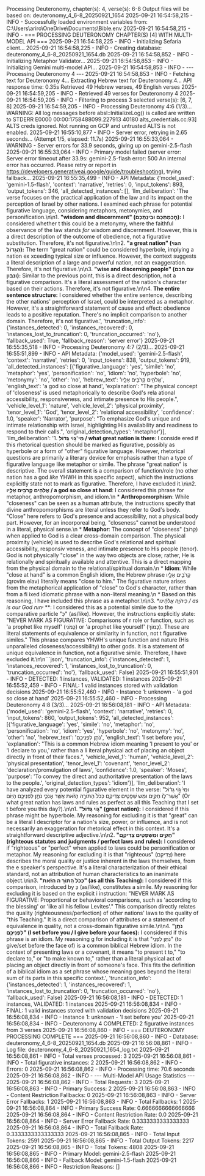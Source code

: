 Processing Deuteronomy, chapter(s): 4, verse(s): 6-8
Output files will be based on: deuteronomy_4_6-8_20250921_1654
2025-09-21 16:54:58,215 - INFO - Successfully loaded environment variables from: C:\Users\ariro\OneDrive\Documents\Bible\.env
2025-09-21 16:54:58,215 - INFO - === PROCESSING DEUTERONOMY CHAPTER(S) [4] WITH MULTI-MODEL API ===
2025-09-21 16:54:58,225 - INFO - Initializing Sefaria client...
2025-09-21 16:54:58,225 - INFO - Creating database: deuteronomy_4_6-8_20250921_1654.db
2025-09-21 16:54:58,852 - INFO - Initializing Metaphor Validator...
2025-09-21 16:54:58,853 - INFO - Initializing Gemini multi-model API...
2025-09-21 16:54:58,853 - INFO - --- Processing Deuteronomy 4 ---
2025-09-21 16:54:58,853 - INFO - Fetching text for Deuteronomy 4...
Extracting Hebrew text for Deuteronomy.4...
API response time: 0.35s
Retrieved 49 Hebrew verses, 49 English verses
2025-09-21 16:54:59,205 - INFO - Retrieved 49 verses for Deuteronomy 4
2025-09-21 16:54:59,205 - INFO - Filtering to process 3 selected verse(s): [6, 7, 8]
2025-09-21 16:54:59,205 - INFO -   Processing Deuteronomy 4:6 (1/3)...
WARNING: All log messages before absl::InitializeLog() is called are written to STDERR
E0000 00:00:1758488099.227913   40180 alts_credentials.cc:93] ALTS creds ignored. Not running on GCP and untrusted ALTS is not enabled.
2025-09-21 16:55:10,877 - INFO - Server error, retrying in 2.65 seconds... (Attempt 1/5, elapsed: 11.7s)
2025-09-21 16:55:33,064 - WARNING - Server errors for 33.9 seconds, giving up on gemini-2.5-flash
2025-09-21 16:55:33,064 - INFO - Primary model failed (server error: Server error timeout after 33.9s: gemini-2.5-flash error: 500 An internal error has occurred. Please retry or report in https://developers.generativeai.google/guide/troubleshooting), trying fallback...
2025-09-21 16:55:35,499 - INFO -     API Metadata: {'model_used': 'gemini-1.5-flash', 'context': 'narrative', 'retries': 0, 'input_tokens': 893, 'output_tokens': 346, 'all_detected_instances': [], 'llm_deliberation': 'The verse focuses on the practical application of the law and its impact on the perception of Israel by other nations.  I examined each phrase for potential figurative language, considering metaphors, metonymies, and personification.\n\n1. **"wisdom and discernment" (חׇכְמַתְכֶם וּבִינַתְכֶם):** I considered whether t         this could be a metonymy, where the faithful observance of the law stands *for* wisdom and discernment. However, this is a direct description of the outcome of obedience, not a figurative substitution.  Therefore, it\'s not figurative.\n\n2. **"a great nation" (הגּוֹי הַגָּדוֹל):**  The term "great nation" could be considered hyperbole, implying a nation ex     xceeding typical size or influence. However, the context suggests a literal description of a large and powerful nation, not an exaggeration.  Therefore, it\'s not figurative.\n\n3. **"wise and discerning people" (עם חכם ונבון):** Similar to the previous point, this is a direct description, not a figurative comparison.  It\'s a literal assessment of the nation\'s character based on their actions.  Therefore, it\'s not figurative.\n\n4. **The entire sentence structure:** I considered whether the entire sentence, describing the other nations\' perception of Israel, could be interpreted as a metaphor.  However, it\'s a straightforward statement of cause and effect: obedience leads to a positive reputation.  There\'s no implicit comparison to another domain. Therefore, it\'s not figurative.', 'truncation_info': {'instances_detected': 0, 'instances_recovered': 0, 'instances_lost_to_truncation': 0, 'truncation_occurred': 'no'}, 'fallback_used': True, 'fallback_reason': 'server error'}
2025-09-21 16:55:35,518 - INFO -   Processing Deuteronomy 4:7 (2/3)...
2025-09-21 16:55:51,899 - INFO -     API Metadata: {'model_used': 'gemini-2.5-flash', 'context': 'narrative', 'retries': 0, 'input_tokens': 838, 'output_tokens': 919, 'all_detected_instances': [{'figurative_language': 'yes', 'simile': 'no', 'metaphor': 'yes', 'personification': 'no', 'idiom': 'no', 'hyperbole': 'no', 'metonymy': 'no', 'other': 'no', 'hebrew_text': 'אֱלֹהִ֖ים קְרֹבִ֣ים אֵלָ֑יו', 'english_text': 'a god so close at hand', 'explanation': "The physical concept of 'closeness' is used metaphorically to describe God's rela          ational accessibility, responsiveness, and intimate presence to His people.", 'vehicle_level_1': 'nature', 'vehicle_level_2': 'physical proximity', 'tenor_level_1': 'God', 'tenor_level_2': 'relational accessibility', 'confidence': 1.0, 'speaker': 'Narrator', 'purpose': "To emphasize God's unique and intimate relationship with Israel, highlighting His availability and readiness to respond to their calls.", 'original_detection_types': 'metaphor'}], 'llm_deliberation': '1.  **מִי־ג֣וֹי גָּד֔וֹל / what great nation is there**: I conside      ered if this rhetorical question should be marked as figurative, possibly as hyperbole or a form of "other" figurative language. However, rhetorical questions are primarily a literary device for emphasis rather than a type of figurative language like metaphor or simile. The phrase "great nation" is descriptive. The overall statement is a comparison of function/role (no other nation has a god *like* YHWH in this specific aspect), which the instructions explicitly state not to mark as figurative. Therefore, I have excluded it.\n\n2.  **אֱלֹהִ֖ים קְרֹבִ֣ים אֵלָ֑יו / a god so close at hand**: I considered this phrase for metaphor, anthropomorphism, and idiom.\n    *   **Anthropomorphism**: While "closeness" can            be seen as a human attribute, the instructions specify that divine anthropomorphisms are literal unless they refer to God\'s body. "Close" here refers to God\'s presence and accessibility, not a physical body part. However, for an incorporeal being, "closeness" cannot be understood in a literal, physical sense.\n    *   **Metaphor**: The concept of "closeness" (קָרוֹב) when applied to God is a clear cross-domain comparison. The physical proximity (vehicle) is used to describe God\'s relational and spiritual accessibility, responsiv veness, and intimate presence to His people (tenor). God is not physically "close" in the way two objects are close; rather, He is relationally and spiritually available and attentive. This is a direct mapping from the physical domain to the relational/spiritual domain.\n    *   **Idiom**: While "close at hand" is a common English idiom, the Hebrew phrase קְרֹבִ֣ים אֵלָ֑יו (qrovim elav) literally means "close to him." The figurative nature arises from the metaphorical application of "close" to God\'s character, rather than from a fi      ixed idiomatic phrase with a non-literal meaning.\n    *   Based on this reasoning, I have included this phrase as a metaphor.\n\n3.  **כַּיהֹוָ֣ה אֱלֹהֵ֔ינוּ / as is our God יהוה*         **: I considered this as a potential simile due to the comparative particle "כַּ" (as/like). However, the instructions explicitly state: "NEVER MARK AS FIGURATIVE: Comparisons of r role or function, such as \'a prophet like myself\' (כָּמֹנִי) or \'a prophet like yourself\' (כָּמוֹךָ). These are literal statements of equivalence or similarity in function, not       t figurative similes." This phrase compares YHWH\'s unique function and nature (His unparalleled closeness/accessibility) to other gods. It is a statement of unique equivalence in function, not a figurative simile. Therefore, I have excluded it.\n\n```json', 'truncation_info': {'instances_detected': 1, 'instances_recovered': 1, 'instances_lost_to_truncation': 0, 'truncation_occurred': 'no'}, 'fallback_used': False}
2025-09-21 16:55:51,901 - INFO -     DETECTED: 1 instances, VALIDATED: 1 instances
2025-09-21 16:55:52,459 - INFO -     FINAL: 1 valid instances stored with validation decisions
2025-09-21 16:55:52,460 - INFO -       Instance 1: unknown - 'a god so close at hand'
2025-09-21 16:55:52,460 - INFO -   Processing Deuteronomy 4:8 (3/3)...
2025-09-21 16:56:08,181 - INFO -     API Metadata: {'model_used': 'gemini-2.5-flash', 'context': 'narrative', 'retries': 0, 'input_tokens': 860, 'output_tokens': 952, 'all_detected_instances': [{'figurative_language': 'yes', 'simile': 'no', 'metaphor': 'no', 'personification': 'no', 'idiom': 'yes', 'hyperbole': 'no', 'metonymy': 'no', 'other': 'no', 'hebrew_text': 'נֹתֵ֥ן לִפְנֵיכֶ֖ם', 'english_text': 'I set before you', 'explanation': "This is a common Hebrew idiom meaning 'I present to you' or 'I declare to you,' rather than a li       iteral physical act of placing an object directly in front of their faces.", 'vehicle_level_1': 'human', 'vehicle_level_2': 'physical presentation', 'tenor_level_1': 'covenant', 'tenor_level_2': 'declaration/promulgation of laws', 'confidence': 1.0, 'speaker': 'Moses', 'purpose': 'To convey the direct and authoritative presentation of the laws to the people.', 'original_detection_types': 'idiom'}], 'llm_deliberation': 'I have analyzed every potential figurative element in the verse: "וּמִי֙ גּ֣וֹי גָּד֔וֹל אֲשֶׁר־ל֛וֹ חֻקִּ֥ים וּמִש                    שְׁפָּטִ֖ים צַדִּיקִ֑ם כְּכֹל֙ הַתּוֹרָ֣ה הַזֹּ֔את אֲשֶׁ֧ר אָנֹכִ֛י נֹתֵ֥ן לִפְנֵיכֶ֖ם הַיּֽוֹם" (Or what great nation has laws and rules as perfect as all this Teaching that I set                                           t before you this day?).\n\n1.  **"גּ֣וֹי גָּד֔וֹל" (great nation):** I considered if this phrase might be hyperbole. My reasoning for excluding it is that "great" can be a literal      l descriptor for a nation\'s size, power, or influence, and is not necessarily an exaggeration for rhetorical effect in this context. It\'s a straightforward descriptive adjective.\n\n2.  **"חֻקִּ֥ים וּמִשְׁפָּטִ֖ים צַדִּיקִ֑ם" (righteous statutes and judgments / perfect laws and rules):** I considered if "righteous" or "perfect" when applied to laws could                  be personification or metaphor. My reasoning for excluding it is that "righteous" (צַדִּיקִם) here describes the moral quality or justice inherent in the laws themselves, from the   e speaker\'s perspective. It\'s a literal characterization of their ethical standard, not an attribution of human characteristics to an inanimate object.\n\n3.  **"כְּכֹל֙ הַתּוֹרָ       ה הַזֹּ֔את" (as all this Teaching):** I considered if this comparison, introduced by כְּ (as/like), constitutes a simile. My reasoning for excluding it is based on the explicit i      instruction: "NEVER MARK AS FIGURATIVE: Proportional or behavioral comparisons, such as \'according to the blessing\' or \'like all his fellow Levites\'." This comparison directly relates the quality (righteousness/perfection) of other nations\' laws to the quality of "this Teaching." It is a direct comparison of attributes or a statement of equivalence in quality, not a cross-domain figurative simile.\n\n4.  **"נֹתֵ֥ן לִפְנֵיכֶ֖ם" (I set before you / I give before your faces):** I considered if this phrase is an idiom. My reasoning       g for including it is that "נֹתֵן לִפְנֵי" (to give/set before the face of) is a common biblical Hebrew idiom. In the context of presenting laws or a covenant, it means "to present    t to," "to declare to," or "to make known to," rather than a literal physical act of placing an object directly in front of someone\'s face. This fits the definition of a biblical idiom as a set phrase whose meaning goes beyond the literal sum of its parts in this specific context.', 'truncation_info': {'instances_detected': 1, 'instances_recovered': 1, 'instances_lost_to_truncation': 0, 'truncation_occurred': 'no'}, 'fallback_used': False}
2025-09-21 16:56:08,181 - INFO -     DETECTED: 1 instances, VALIDATED: 1 instances
2025-09-21 16:56:08,834 - INFO -     FINAL: 1 valid instances stored with validation decisions
2025-09-21 16:56:08,834 - INFO -       Instance 1: unknown - 'I set before you'
2025-09-21 16:56:08,834 - INFO - Deuteronomy 4 COMPLETED: 2 figurative instances from 3 verses
2025-09-21 16:56:08,860 - INFO - 
=== DEUTERONOMY PROCESSING COMPLETE ===
2025-09-21 16:56:08,860 - INFO - Database: deuteronomy_4_6-8_20250921_1654.db
2025-09-21 16:56:08,861 - INFO - Log file: deuteronomy_4_6-8_20250921_1654_log.txt
2025-09-21 16:56:08,861 - INFO - Total verses processed: 3
2025-09-21 16:56:08,861 - INFO - Total figurative instances: 2
2025-09-21 16:56:08,862 - INFO - Errors: 0
2025-09-21 16:56:08,862 - INFO - Processing time: 70.6 seconds
2025-09-21 16:56:08,862 - INFO -
--- Multi-Model API Usage Statistics ---
2025-09-21 16:56:08,862 - INFO - Total Requests: 3
2025-09-21 16:56:08,863 - INFO - Primary Success: 2
2025-09-21 16:56:08,863 - INFO - Content Restriction Fallbacks: 0
2025-09-21 16:56:08,863 - INFO - Server Error Fallbacks: 1
2025-09-21 16:56:08,863 - INFO - Total Fallbacks: 1
2025-09-21 16:56:08,864 - INFO - Primary Success Rate: 0.6666666666666666
2025-09-21 16:56:08,864 - INFO - Content Restriction Rate: 0.0
2025-09-21 16:56:08,864 - INFO - Server Error Fallback Rate: 0.3333333333333333
2025-09-21 16:56:08,864 - INFO - Total Fallback Rate: 0.3333333333333333
2025-09-21 16:56:08,865 - INFO - Total Input Tokens: 2591
2025-09-21 16:56:08,865 - INFO - Total Output Tokens: 2217
2025-09-21 16:56:08,865 - INFO - Total Tokens: 4808
2025-09-21 16:56:08,865 - INFO - Primary Model: gemini-2.5-flash
2025-09-21 16:56:08,866 - INFO - Fallback Model: gemini-1.5-flash
2025-09-21 16:56:08,866 - INFO - Restriction Reasons: []

